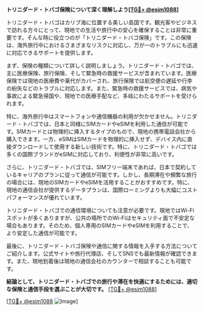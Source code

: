 **トリニダード・トバゴ保険について深く理解しよう[[TG💪+ @esim1088](https://t.me/s/esim1088)]**

トリニダード・トバゴはカリブ海に位置する美しい島国です。観光客やビジネスで訪れる方々にとって、現地での生活や旅行中の安心を確保することは非常に重要です。そんな時に役立つのが「トリニダード・トバゴ保険」です。この保険は、海外旅行中におけるさまざまなリスクに対応し、万が一のトラブルにも迅速に対応できるサポートを提供します。

まず、保険の種類について詳しく説明しましょう。トリニダード・トバゴでは、主に医療保険、旅行保険、そして緊急時の救援サービスが含まれています。医療保険では現地の医療費や薬代がカバーされ、旅行保険では航空便の遅延や行李の紛失などのトラブルに対応します。また、緊急時の救援サービスでは、病気や事故による緊急帰国や、現地での医療手配など、多岐にわたるサポートを受けられます。

特に、海外旅行中はスマートフォンや通信機器の利用が欠かせません。トリニダード・トバゴでは、日本と同様にSIMカードやeSIMを利用した通信が可能です。SIMカードとは物理的に挿入するタイプのもので、現地の携帯電話会社から購入できます。一方、eSIMはSIMカードを物理的に挿入せず、デバイス内に直接ダウンロードして使用する新しい技術です。特に、トリニダード・トバゴでは多くの国際ブランドがeSIMに対応しており、利便性が非常に高いです。

さらに、トリニダード・トバゴでは、SIMフリー端末であれば、日本で契約しているキャリアのプランに従って通信が可能です。しかし、長期滞在や頻繁な旅行の場合には、現地のSIMカードやeSIMを活用することがおすすめです。特に、現地の通信会社が提供するデータプランは、国際ローミングよりも大幅にコストパフォーマンスが優れています。

トリニダード・トバゴでの通信環境についても注意が必要です。現地ではWi-Fiスポットが多くありますが、公共の場所でのWi-Fiはセキュリティ面で不安定な場合もあります。そのため、個人専用のSIMカードやeSIMを利用することで、より安定した通信が可能です。

最後に、トリニダード・トバゴ保険や通信に関する情報を入手する方法についてご紹介します。公式サイトや旅行代理店、そしてSNSでも最新情報が確認できます。また、現地到着後は現地の通信会社のカウンターで相談することも可能です。

**結論として、トリニダード・トバゴでの旅行や滞在を快適にするためには、適切な保険と通信手段を選ぶことが大切です。** [[TG💪+ @esim1088](https://t.me/s/esim1088)]

[[TG💪+ @esim1088](https://t.me/s/esim1088) ![Image](https://i.postimg.cc/Y0z9fWf4/image.png)]